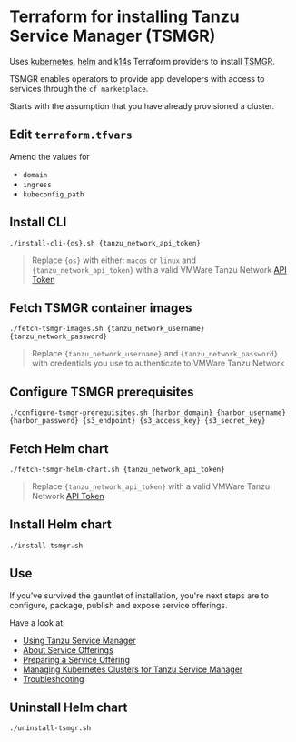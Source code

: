 # Terraform for installing Tanzu Service Manager (TSMGR)

Uses [kubernetes](https://www.terraform.io/docs/providers/kubernetes/index.html), [helm](https://www.terraform.io/docs/providers/helm/index.html) and [k14s](https://github.com/k14s/terraform-provider-k14s) Terraform providers to install [TSMGR](https://docs.pivotal.io/ksm/0-11/index.html).

TSMGR enables operators to provide app developers with access to services through the `cf marketplace`. 

Starts with the assumption that you have already provisioned a cluster.

## Edit `terraform.tfvars`

Amend the values for

* `domain`
* `ingress`
* `kubeconfig_path`

## Install CLI

```
./install-cli-{os}.sh {tanzu_network_api_token}
```
> Replace `{os}` with either: `macos` or `linux` and `{tanzu_network_api_token}` with a valid VMWare Tanzu Network [API Token](https://network.pivotal.io/users/dashboard/edit-profile)

## Fetch TSMGR container images

```
./fetch-tsmgr-images.sh {tanzu_network_username} {tanzu_network_password}
```
> Replace `{tanzu_network_username}` and `{tanzu_network_password}` with credentials you use to authenticate to VMWare Tanzu Network

## Configure TSMGR prerequisites

```
./configure-tsmgr-prerequisites.sh {harbor_domain} {harbor_username} {harbor_password} {s3_endpoint} {s3_access_key} {s3_secret_key}
```

## Fetch Helm chart

```
./fetch-tsmgr-helm-chart.sh {tanzu_network_api_token}
```
> Replace `{tanzu_network_api_token}` with a valid VMWare Tanzu Network [API Token](https://network.pivotal.io/users/dashboard/edit-profile)

## Install Helm chart

```
./install-tsmgr.sh
```

## Use

If you've survived the gauntlet of installation, you're next steps are to configure, package, publish and expose service offerings. 

Have a look at: 

* [Using Tanzu Service Manager](https://docs.pivotal.io/ksm/0-11/using.html)
* [About Service Offerings](https://docs.pivotal.io/ksm/0-11/about-offer.html)
* [Preparing a Service Offering](https://docs.pivotal.io/ksm/0-11/prepare-offer.html)
* [Managing Kubernetes Clusters for Tanzu Service Manager](https://docs.pivotal.io/ksm/0-11/managing-clusters.html)
* [Troubleshooting](https://docs.pivotal.io/ksm/0-11/troubleshoot.html)

## Uninstall Helm chart

```
./uninstall-tsmgr.sh
```